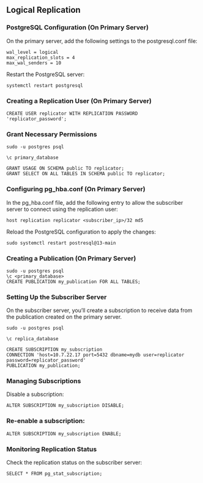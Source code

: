 ## Logical Replication

### PostgreSQL Configuration (On Primary Server)
On the primary server, add the following settings to the postgresql.conf file:


    wal_level = logical
    max_replication_slots = 4
    max_wal_senders = 10

Restart the PostgreSQL server:

    systemctl restart postgresql

###  Creating a Replication User (On Primary Server)

    CREATE USER replicator WITH REPLICATION PASSWORD 'replicator_password';

### Grant Necessary Permissions

    sudo -u postgres psql

    \c primary_database

    GRANT USAGE ON SCHEMA public TO replicator;
    GRANT SELECT ON ALL TABLES IN SCHEMA public TO replicator;

###  Configuring pg_hba.conf (On Primary Server)
In the pg_hba.conf file, add the following entry to allow the subscriber server to connect using the replication user:

    host replication replicator <subscriber_ip>/32 md5

Reload the PostgreSQL configuration to apply the changes:

    sudo systemctl restart postresql@13-main

### Creating a Publication (On Primary Server)

    sudo -u postgres psql
    \c <primary_database>
    CREATE PUBLICATION my_publication FOR ALL TABLES;

### Setting Up the Subscriber Server
On the subscriber server, you’ll create a subscription to receive data from the publication created on the primary server.

    sudo -u postgres psql

    \c replica_database

    CREATE SUBSCRIPTION my_subscription
    CONNECTION 'host=10.7.22.17 port=5432 dbname=mydb user=replicator password=replicator_password'
    PUBLICATION my_publication;

###  Managing Subscriptions
Disable a subscription:

    ALTER SUBSCRIPTION my_subscription DISABLE;

### Re-enable a subscription:

    ALTER SUBSCRIPTION my_subscription ENABLE;

### Monitoring Replication Status
Check the replication status on the subscriber server:

    SELECT * FROM pg_stat_subscription;
    



